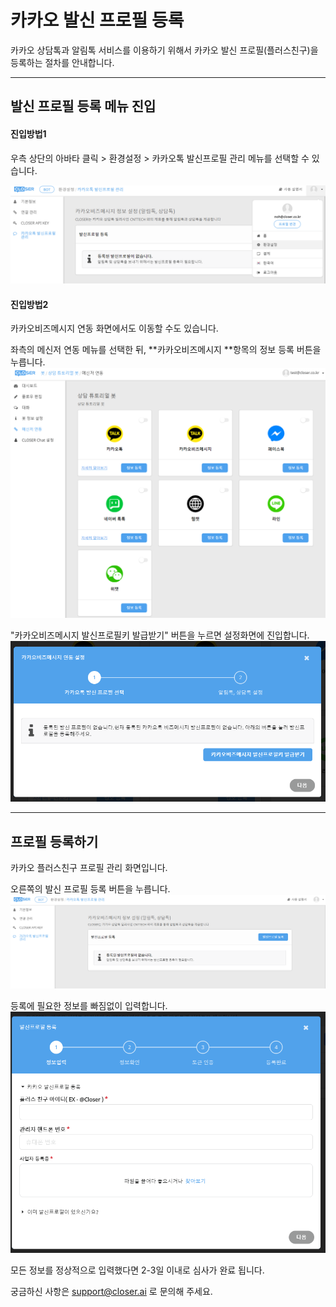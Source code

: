 # 카카오 발신 프로필 등록

카카오 상담톡과 알림톡 서비스를 이용하기 위해서 카카오 발신 프로필\(플러스친구\)을 등록하는 절차를 안내합니다.

---

## 발신 프로필 등록 메뉴 진입

#### 진입방법1

우측 상단의 아바타 클릭 &gt; 환경설정 &gt; 카카오톡 발신프로필 관리 메뉴를 선택할 수 있습니다.

![](/assets/builder_register_kakaoprofile_menu.png)

#### 진입방법2

카카오비즈메시지 연동 화면에서도 이동할 수도 있습니다.

좌측의 메신저 연동 메뉴를 선택한 뒤, **카카오비즈메시지 **항목의 정보 등록 버튼을 누릅니다.![](/assets/builder_tutorial_integration.png)

"카카오비즈메시지 발신프로필키 발급받기" 버튼을 누르면 설정화면에 진입합니다. ![](/assets/builder_cs_quickstart_kakao_integration.png)

---

## 프로필 등록하기

카카오 플러스친구 프로필 관리 화면입니다. 

오른쪽의 발신 프로필 등록 버튼을 누릅니다.![](/assets/builder_cs_quickstart_regist_kakaoprofile.png)

등록에 필요한 정보를 빠짐없이 입력합니다.![](/assets/builder_register_kakaoprofile.png)

모든 정보를 정상적으로 입력했다면 2-3일 이내로 심사가 완료 됩니다.

궁금하신 사항은 support@closer.ai 로 문의해 주세요.

